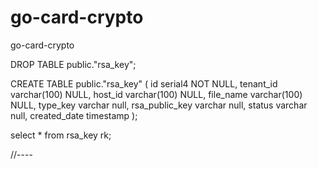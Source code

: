 # go-card-crypto
go-card-crypto

DROP TABLE public."rsa_key";

CREATE TABLE public."rsa_key" (
	id 				serial4 NOT NULL,
	tenant_id 		varchar(100) NULL,
	host_id 		varchar(100) NULL,
	file_name		varchar(100) NULL,
	type_key 		varchar null,
	rsa_public_key 	varchar null,
	status 			varchar null,
	created_date 	timestamp
);

select * from rsa_key rk;


//----

